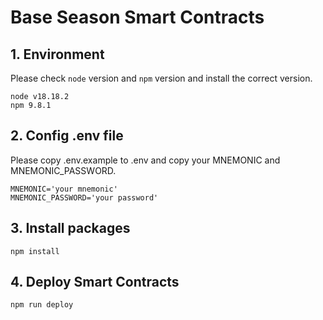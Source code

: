 # Base Season Smart Contracts

## 1. Environment

Please check `node` version and `npm` version and install the correct version.

```text
node v18.18.2
npm 9.8.1
```

## 2. Config .env file

Please copy .env.example to .env and copy your MNEMONIC and MNEMONIC_PASSWORD.

```text
MNEMONIC='your mnemonic'
MNEMONIC_PASSWORD='your password'
```

## 3. Install packages

```shell
npm install
```

## 4. Deploy Smart Contracts

```shell
npm run deploy
```

